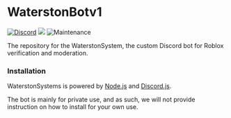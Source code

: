 # WaterstonBotv1
[![Discord](https://img.shields.io/discord/659451316707524618?label=Waterston%20Discord&style=flat-square&logo=Discord)](https://discord.gg/Bt6cpnc)
[![](https://img.shields.io/badge/discord.js-v12.0.0--dev-blue.svg?logo=npm&style=flat-square)](https://github.com/discordjs)
![Maintenance](https://img.shields.io/maintenance/yes/2020?style=flat-square)

The repository for the WaterstonSystem, the custom Discord bot for Roblox verification and moderation.

### Installation
WaterstonSystems is powered by [Node.js](https://nodejs.org/) and [Discord.js](https://discord.js.org/).

The bot is mainly for private use, and as such, we will not provide instruction on how to install for your own use.
